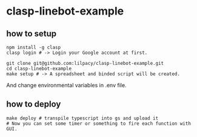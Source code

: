 # clasp-linebot-example

## how to setup

```shell
npm install -g clasp
clasp login # -> Login your Google account at first.
```

```shell
git clone git@github.com:lilpacy/clasp-linebot-example.git
cd clasp-linebot-example
make setup # -> A spreadsheet and binded script will be created.
```

And change environmental variables in .env file.

## how to deploy

```shell
make deploy # transpile typescript into gs and upload it
# Now you can set some timer or something to fire each function with GUI.
```
